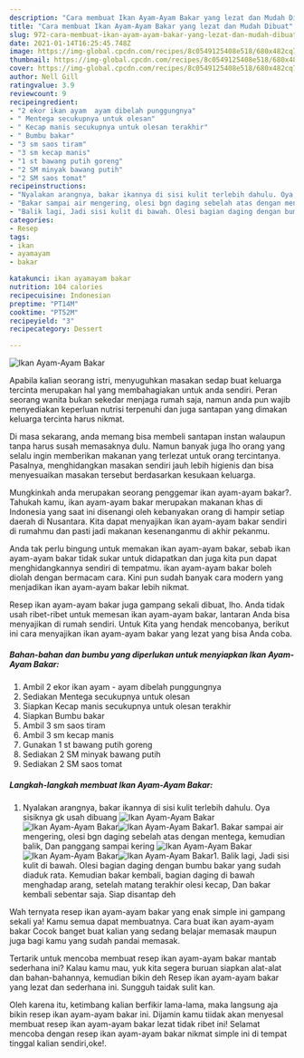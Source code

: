 ```yaml
---
description: "Cara membuat Ikan Ayam-Ayam Bakar yang lezat dan Mudah Dibuat"
title: "Cara membuat Ikan Ayam-Ayam Bakar yang lezat dan Mudah Dibuat"
slug: 972-cara-membuat-ikan-ayam-ayam-bakar-yang-lezat-dan-mudah-dibuat
date: 2021-01-14T16:25:45.748Z
image: https://img-global.cpcdn.com/recipes/8c0549125408e518/680x482cq70/ikan-ayam-ayam-bakar-foto-resep-utama.jpg
thumbnail: https://img-global.cpcdn.com/recipes/8c0549125408e518/680x482cq70/ikan-ayam-ayam-bakar-foto-resep-utama.jpg
cover: https://img-global.cpcdn.com/recipes/8c0549125408e518/680x482cq70/ikan-ayam-ayam-bakar-foto-resep-utama.jpg
author: Nell Gill
ratingvalue: 3.9
reviewcount: 9
recipeingredient:
- "2 ekor ikan ayam  ayam dibelah punggungnya"
- " Mentega secukupnya untuk olesan"
- " Kecap manis secukupnya untuk olesan terakhir"
- " Bumbu bakar"
- "3 sm saos tiram"
- "3 sm kecap manis"
- "1 st bawang putih goreng"
- "2 SM minyak bawang putih"
- "2 SM saos tomat"
recipeinstructions:
- "Nyalakan arangnya, bakar ikannya di sisi kulit terlebih dahulu. Oya sisiknya gk usah dibuang"
- "Bakar sampai air mengering, olesi bgn daging sebelah atas dengan mentega, kemudian balik, Dan panggang sampai kering"
- "Balik lagi, Jadi sisi kulit di bawah. Olesi bagian daging dengan bumbu bakar yang sudah diaduk rata. Kemudian bakar kembali, bagian daging di bawah menghadap arang, setelah matang terakhir olesi kecap, Dan bakar kembali sebentar saja. Siap disantap deh"
categories:
- Resep
tags:
- ikan
- ayamayam
- bakar

katakunci: ikan ayamayam bakar 
nutrition: 104 calories
recipecuisine: Indonesian
preptime: "PT14M"
cooktime: "PT52M"
recipeyield: "3"
recipecategory: Dessert

---
```



![Ikan Ayam-Ayam Bakar](https://img-global.cpcdn.com/recipes/8c0549125408e518/680x482cq70/ikan-ayam-ayam-bakar-foto-resep-utama.jpg)

Apabila kalian seorang istri, menyuguhkan masakan sedap buat keluarga tercinta merupakan hal yang membahagiakan untuk anda sendiri. Peran seorang  wanita bukan sekedar menjaga rumah saja, namun anda pun wajib menyediakan keperluan nutrisi terpenuhi dan juga santapan yang dimakan keluarga tercinta harus nikmat.

Di masa  sekarang, anda memang bisa membeli santapan instan walaupun tanpa harus susah memasaknya dulu. Namun banyak juga lho orang yang selalu ingin memberikan makanan yang terlezat untuk orang tercintanya. Pasalnya, menghidangkan masakan sendiri jauh lebih higienis dan bisa menyesuaikan masakan tersebut berdasarkan kesukaan keluarga. 



Mungkinkah anda merupakan seorang penggemar ikan ayam-ayam bakar?. Tahukah kamu, ikan ayam-ayam bakar merupakan makanan khas di Indonesia yang saat ini disenangi oleh kebanyakan orang di hampir setiap daerah di Nusantara. Kita dapat menyajikan ikan ayam-ayam bakar sendiri di rumahmu dan pasti jadi makanan kesenanganmu di akhir pekanmu.

Anda tak perlu bingung untuk memakan ikan ayam-ayam bakar, sebab ikan ayam-ayam bakar tidak sukar untuk didapatkan dan juga kita pun dapat menghidangkannya sendiri di tempatmu. ikan ayam-ayam bakar boleh diolah dengan bermacam cara. Kini pun sudah banyak cara modern yang menjadikan ikan ayam-ayam bakar lebih nikmat.

Resep ikan ayam-ayam bakar juga gampang sekali dibuat, lho. Anda tidak usah ribet-ribet untuk memesan ikan ayam-ayam bakar, lantaran Anda bisa menyajikan di rumah sendiri. Untuk Kita yang hendak mencobanya, berikut ini cara menyajikan ikan ayam-ayam bakar yang lezat yang bisa Anda coba.

<!--inarticleads1-->

##### Bahan-bahan dan bumbu yang diperlukan untuk menyiapkan Ikan Ayam-Ayam Bakar:

1. Ambil 2 ekor ikan ayam - ayam dibelah punggungnya
1. Sediakan  Mentega secukupnya untuk olesan
1. Siapkan  Kecap manis secukupnya untuk olesan terakhir
1. Siapkan  Bumbu bakar
1. Ambil 3 sm saos tiram
1. Ambil 3 sm kecap manis
1. Gunakan 1 st bawang putih goreng
1. Sediakan 2 SM minyak bawang putih
1. Sediakan 2 SM saos tomat




<!--inarticleads2-->

##### Langkah-langkah membuat Ikan Ayam-Ayam Bakar:

1. Nyalakan arangnya, bakar ikannya di sisi kulit terlebih dahulu. Oya sisiknya gk usah dibuang
<img src="https://img-global.cpcdn.com/steps/4ea766ffccfa799f/160x128cq70/ikan-ayam-ayam-bakar-langkah-memasak-1-foto.jpg" alt="Ikan Ayam-Ayam Bakar"><img src="https://img-global.cpcdn.com/steps/032aff4eee3602b1/160x128cq70/ikan-ayam-ayam-bakar-langkah-memasak-1-foto.jpg" alt="Ikan Ayam-Ayam Bakar"><img src="https://img-global.cpcdn.com/steps/0eb935a277049fb7/160x128cq70/ikan-ayam-ayam-bakar-langkah-memasak-1-foto.jpg" alt="Ikan Ayam-Ayam Bakar">1. Bakar sampai air mengering, olesi bgn daging sebelah atas dengan mentega, kemudian balik, Dan panggang sampai kering
<img src="https://img-global.cpcdn.com/steps/756467439b04be05/160x128cq70/ikan-ayam-ayam-bakar-langkah-memasak-2-foto.jpg" alt="Ikan Ayam-Ayam Bakar"><img src="https://img-global.cpcdn.com/steps/b5dacd81fa666ae8/160x128cq70/ikan-ayam-ayam-bakar-langkah-memasak-2-foto.jpg" alt="Ikan Ayam-Ayam Bakar"><img src="https://img-global.cpcdn.com/steps/8c02c5619be4ea0f/160x128cq70/ikan-ayam-ayam-bakar-langkah-memasak-2-foto.jpg" alt="Ikan Ayam-Ayam Bakar">1. Balik lagi, Jadi sisi kulit di bawah. Olesi bagian daging dengan bumbu bakar yang sudah diaduk rata. Kemudian bakar kembali, bagian daging di bawah menghadap arang, setelah matang terakhir olesi kecap, Dan bakar kembali sebentar saja. Siap disantap deh




Wah ternyata resep ikan ayam-ayam bakar yang enak simple ini gampang sekali ya! Kamu semua dapat membuatnya. Cara buat ikan ayam-ayam bakar Cocok banget buat kalian yang sedang belajar memasak maupun juga bagi kamu yang sudah pandai memasak.

Tertarik untuk mencoba membuat resep ikan ayam-ayam bakar mantab sederhana ini? Kalau kamu mau, yuk kita segera buruan siapkan alat-alat dan bahan-bahannya, kemudian bikin deh Resep ikan ayam-ayam bakar yang lezat dan sederhana ini. Sungguh taidak sulit kan. 

Oleh karena itu, ketimbang kalian berfikir lama-lama, maka langsung aja bikin resep ikan ayam-ayam bakar ini. Dijamin kamu tiidak akan menyesal membuat resep ikan ayam-ayam bakar lezat tidak ribet ini! Selamat mencoba dengan resep ikan ayam-ayam bakar nikmat simple ini di tempat tinggal kalian sendiri,oke!.

